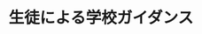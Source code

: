 ---
title: '生徒による学校ガイダンス'
photo: '/images/photo-of-guidance.jpg'
logo: '/images/newExperience.png'
textup: '生徒の目線からたくさんの質問に答えられるように準備を進めていますので是非お越しください！'
building: '高校教室棟'
floor: '3' 
location: '2-F'
categoly: '1'
---